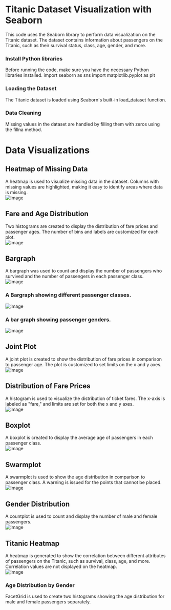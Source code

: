 # Titanic Dataset Visualization with Seaborn
This code uses the Seaborn library to perform data visualization on the Titanic dataset. The dataset contains information about passengers on the Titanic, such as their survival status, class, age, gender, and more.

### Install Python libraries
Before running the code, make sure you have the necessary Python libraries installed.
import seaborn as sns
import matplotlib.pyplot as plt

### Loading the Dataset
The Titanic dataset is loaded using Seaborn's built-in load_dataset function. 

### Data Cleaning
Missing values in the dataset are handled by filling them with zeros using the fillna method. 

# Data Visualizations

## Heatmap of Missing Data
A heatmap is used to visualize missing data in the dataset. Columns with missing values are highlighted, making it easy to identify areas where data is missing.  <br>
![image](https://github.com/JonathanCPham/Titanic-Visualization/assets/49848126/59068645-8855-4fb1-a072-755f674426fe)

## Fare and Age Distribution
Two histograms are created to display the distribution of fare prices and passenger ages. The number of bins and labels are customized for each plot. <br>
![image](https://github.com/JonathanCPham/Titanic-Visualization/assets/49848126/6061f7d9-e2e8-4cef-bba6-57baf11c85ac)

## Bargraph
A bargraph was used to count and display the number of passengers who survived and the number of passengers in each passenger class. <br>
![image](https://github.com/JonathanCPham/Titanic-Visualization/assets/49848126/a209271d-e041-4c4b-af0c-3f29263a919f)

### A Bargraph showing different passenger classes. <br>
![image](https://github.com/JonathanCPham/Titanic-Visualization/assets/49848126/8b8a0148-2e0d-40c7-ac2d-9e93e00e90fa)

### A bar graph showing passenger genders. <br>
![image](https://github.com/JonathanCPham/Titanic-Visualization/assets/49848126/149ffe75-45c3-4bda-b385-57edb2fa0178)

## Joint Plot
A joint plot is created to show the distribution of fare prices in comparison to passenger age. The plot is customized to set limits on the x and y axes. <br> 
![image](https://github.com/JonathanCPham/Titanic-Visualization/assets/49848126/d2b8fffc-1550-4ecf-98b5-1881ca7d8404)

## Distribution of Fare Prices
A histogram is used to visualize the distribution of ticket fares. The x-axis is labeled as "fare," and limits are set for both the x and y axes. <br>
![image](https://github.com/JonathanCPham/Titanic-Visualization/assets/49848126/67e93614-7602-4806-8aef-cf98ce7f7a42)

## Boxplot
A boxplot is created to display the average age of passengers in each passenger class. <br>
![image](https://github.com/JonathanCPham/Titanic-Visualization/assets/49848126/3e4e3891-6b1c-402c-9fe8-133ab974f578) 

## Swarmplot
A swarmplot is used to show the age distribution in comparison to passenger class. A warning is issued for the points that cannot be placed. <br>
![image](https://github.com/JonathanCPham/Titanic-Visualization/assets/49848126/39990436-1c98-4115-b7a3-e774375f31c6)

## Gender Distribution
A countplot is used to count and display the number of male and female passengers. <br>
![image](https://github.com/JonathanCPham/Titanic-Visualization/assets/49848126/a21a4473-c8eb-4ea6-bae1-b652883f19d0)

## Titanic Heatmap
A heatmap is generated to show the correlation between different attributes of passengers on the Titanic, such as survival, class, age, and more. Correlation values are not displayed on the heatmap. <br>
![image](https://github.com/JonathanCPham/Titanic-Visualization/assets/49848126/47866212-2524-47f9-b793-c9cc2d7ddcb9)


### Age Distribution by Gender
FacetGrid is used to create two histograms showing the age distribution for male and female passengers separately.
